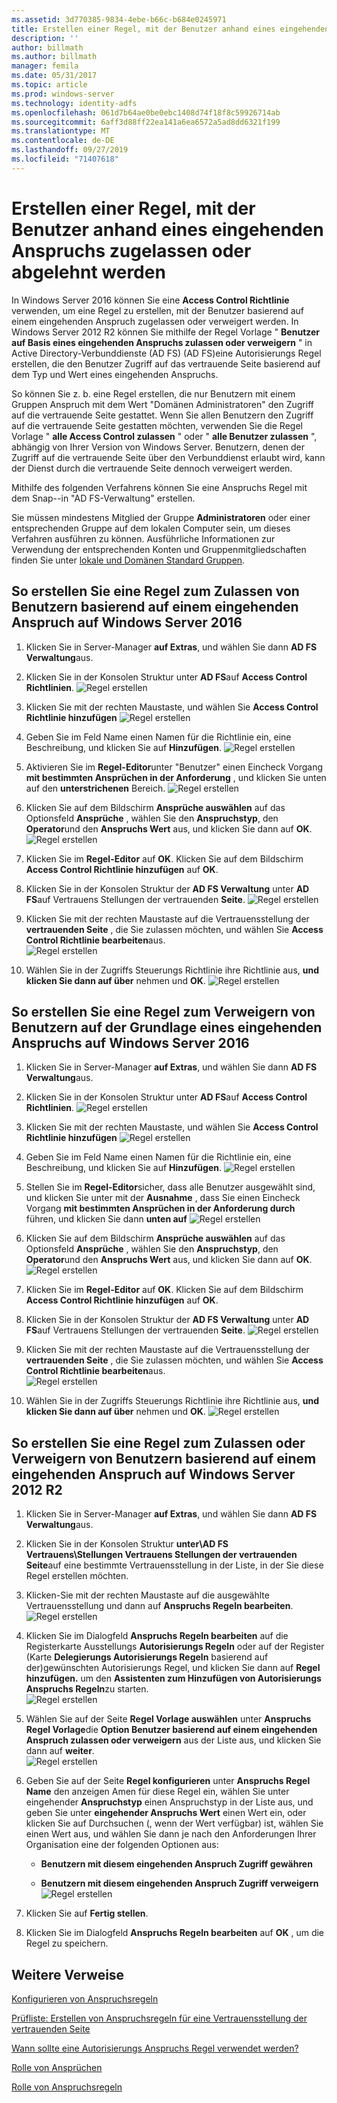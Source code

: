 ```yaml
---
ms.assetid: 3d770385-9834-4ebe-b66c-b684e0245971
title: Erstellen einer Regel, mit der Benutzer anhand eines eingehenden Anspruchs zugelassen oder abgelehnt werden
description: ''
author: billmath
ms.author: billmath
manager: femila
ms.date: 05/31/2017
ms.topic: article
ms.prod: windows-server
ms.technology: identity-adfs
ms.openlocfilehash: 061d7b64ae0be0ebc1408d74f18f8c59926714ab
ms.sourcegitcommit: 6aff3d88ff22ea141a6ea6572a5ad8dd6321f199
ms.translationtype: MT
ms.contentlocale: de-DE
ms.lasthandoff: 09/27/2019
ms.locfileid: "71407618"
---
```

# <a name="create-a-rule-to-permit-or-deny-users-based-on-an-incoming-claim"></a>Erstellen einer Regel, mit der Benutzer anhand eines eingehenden Anspruchs zugelassen oder abgelehnt werden 


In Windows Server 2016 können Sie eine **Access Control Richtlinie** verwenden, um eine Regel zu erstellen, mit der Benutzer basierend auf einem eingehenden Anspruch zugelassen oder verweigert werden.  In Windows Server 2012 R2 können Sie mithilfe der Regel Vorlage " **Benutzer auf Basis eines eingehenden Anspruchs zulassen oder verweigern** " in Active Directory-Verbunddienste (AD FS) \(AD FS\)eine Autorisierungs Regel erstellen, die den Benutzer Zugriff auf das vertrauende Seite basierend auf dem Typ und Wert eines eingehenden Anspruchs. 

So können Sie z. b. eine Regel erstellen, die nur Benutzern mit einem Gruppen Anspruch mit dem Wert "Domänen Administratoren" den Zugriff auf die vertrauende Seite gestattet. Wenn Sie allen Benutzern den Zugriff auf die vertrauende Seite gestatten möchten, verwenden Sie die Regel Vorlage " **alle Access Control zulassen** " oder " **alle Benutzer zulassen** ", abhängig von Ihrer Version von Windows Server. Benutzern, denen der Zugriff auf die vertrauende Seite über den Verbunddienst erlaubt wird, kann der Dienst durch die vertrauende Seite dennoch verweigert werden.  
  
Mithilfe des folgenden Verfahrens können Sie eine Anspruchs Regel mit dem Snap\--in "AD FS-Verwaltung" erstellen.  
  
Sie müssen mindestens Mitglied der Gruppe **Administratoren** oder einer entsprechenden Gruppe auf dem lokalen Computer sein, um dieses Verfahren ausführen zu können.  Ausführliche Informationen zur Verwendung der entsprechenden Konten und Gruppenmitgliedschaften finden Sie unter [lokale und Domänen Standard Gruppen](https://go.microsoft.com/fwlink/?LinkId=83477).  

## <a name="to-create-a-rule-to-permit-users-based-on-an-incoming-claim-on-windows-server-2016"></a>So erstellen Sie eine Regel zum Zulassen von Benutzern basierend auf einem eingehenden Anspruch auf Windows Server 2016
 
1.  Klicken Sie in Server-Manager **auf Extras**, und wählen Sie dann **AD FS Verwaltung**aus.  
  
2.  Klicken Sie in der Konsolen Struktur unter **AD FS**auf **Access Control Richtlinien**. 
![Regel erstellen](media/Create-a-Rule-to-Permit-or-Deny-Users-Based-on-an-Incoming-Claim/permitdeny3.PNG)

3. Klicken Sie mit der rechten Maustaste, und wählen Sie **Access Control Richtlinie hinzufügen**
![Regel erstellen](media/Create-a-Rule-to-Permit-or-Deny-Users-Based-on-an-Incoming-Claim/permitdeny4.PNG)

4. Geben Sie im Feld Name einen Namen für die Richtlinie ein, eine Beschreibung, und klicken Sie auf **Hinzufügen**.
![Regel erstellen](media/Create-a-Rule-to-Permit-or-Deny-Users-Based-on-an-Incoming-Claim/permitdeny5.PNG)

5. Aktivieren Sie im **Regel-Editor**unter "Benutzer" einen Eincheck Vorgang **mit bestimmten Ansprüchen in der Anforderung** , und klicken Sie unten auf den **unterstrichenen** Bereich.
![Regel erstellen](media/Create-a-Rule-to-Permit-or-Deny-Users-Based-on-an-Incoming-Claim/permitdeny6.PNG)

6. Klicken Sie auf dem Bildschirm **Ansprüche auswählen** auf das Optionsfeld **Ansprüche** , wählen Sie den **Anspruchstyp**, den **Operator**und den **Anspruchs Wert** aus, und klicken Sie dann auf **OK**.
![Regel erstellen](media/Create-a-Rule-to-Permit-or-Deny-Users-Based-on-an-Incoming-Claim/permitdeny7.PNG)

7.  Klicken Sie im **Regel-Editor** auf **OK**.  Klicken Sie auf dem Bildschirm **Access Control Richtlinie hinzufügen** auf **OK**.

8. Klicken Sie in der Konsolen Struktur der **AD FS Verwaltung** unter **AD FS**auf Vertrauens Stellungen der vertrauenden **Seite**. 
![Regel erstellen](media/Create-a-Rule-to-Pass-Through-or-Filter-an-Incoming-Claim/claimrule9.PNG)

9.  Klicken Sie mit der rechten Maustaste auf die Vertrauensstellung der **vertrauenden Seite** , die Sie zulassen möchten, und wählen Sie **Access Control Richtlinie bearbeiten**aus.  
![Regel erstellen](media/Create-a-Rule-to-Permit-All-Users/permitall2.PNG)

10. Wählen Sie in der Zugriffs Steuerungs Richtlinie ihre Richtlinie aus, **und klicken Sie dann auf über** nehmen und **OK**.
![Regel erstellen](media/Create-a-Rule-to-Permit-or-Deny-Users-Based-on-an-Incoming-Claim/permitdeny8.PNG)

## <a name="to-create-a-rule-to-deny-users-based-on-an-incoming-claim-on-windows-server-2016"></a>So erstellen Sie eine Regel zum Verweigern von Benutzern auf der Grundlage eines eingehenden Anspruchs auf Windows Server 2016
 
1.  Klicken Sie in Server-Manager **auf Extras**, und wählen Sie dann **AD FS Verwaltung**aus.  
  
2.  Klicken Sie in der Konsolen Struktur unter **AD FS**auf **Access Control Richtlinien**. 
![Regel erstellen](media/Create-a-Rule-to-Permit-or-Deny-Users-Based-on-an-Incoming-Claim/permitdeny3.PNG)

3. Klicken Sie mit der rechten Maustaste, und wählen Sie **Access Control Richtlinie hinzufügen**
![Regel erstellen](media/Create-a-Rule-to-Permit-or-Deny-Users-Based-on-an-Incoming-Claim/permitdeny4.PNG)

4. Geben Sie im Feld Name einen Namen für die Richtlinie ein, eine Beschreibung, und klicken Sie auf **Hinzufügen**.
![Regel erstellen](media/Create-a-Rule-to-Permit-or-Deny-Users-Based-on-an-Incoming-Claim/permitdeny9.PNG)

5. Stellen Sie im **Regel-Editor**sicher, dass alle Benutzer ausgewählt sind, und klicken Sie unter mit der **Ausnahme** , dass Sie einen Eincheck Vorgang **mit bestimmten Ansprüchen in der Anforderung durch** führen, und klicken Sie dann **unten auf**
![Regel erstellen](media/Create-a-Rule-to-Permit-or-Deny-Users-Based-on-an-Incoming-Claim/permitdeny10.PNG)

6. Klicken Sie auf dem Bildschirm **Ansprüche auswählen** auf das Optionsfeld **Ansprüche** , wählen Sie den **Anspruchstyp**, den **Operator**und den **Anspruchs Wert** aus, und klicken Sie dann auf **OK**.
![Regel erstellen](media/Create-a-Rule-to-Permit-or-Deny-Users-Based-on-an-Incoming-Claim/permitdeny11.PNG)

7.  Klicken Sie im **Regel-Editor** auf **OK**.  Klicken Sie auf dem Bildschirm **Access Control Richtlinie hinzufügen** auf **OK**.

8. Klicken Sie in der Konsolen Struktur der **AD FS Verwaltung** unter **AD FS**auf Vertrauens Stellungen der vertrauenden **Seite**. 
![Regel erstellen](media/Create-a-Rule-to-Pass-Through-or-Filter-an-Incoming-Claim/claimrule9.PNG)

9.  Klicken Sie mit der rechten Maustaste auf die Vertrauensstellung der **vertrauenden Seite** , die Sie zulassen möchten, und wählen Sie **Access Control Richtlinie bearbeiten**aus.  
![Regel erstellen](media/Create-a-Rule-to-Permit-All-Users/permitall2.PNG)

10. Wählen Sie in der Zugriffs Steuerungs Richtlinie ihre Richtlinie aus, **und klicken Sie dann auf über** nehmen und **OK**.
![Regel erstellen](media/Create-a-Rule-to-Permit-or-Deny-Users-Based-on-an-Incoming-Claim/permitdeny12.PNG)

  
## <a name="to-create-a-rule-to-permit-or-deny-users-based-on-an-incoming-claim-on-windows-server-2012-r2"></a>So erstellen Sie eine Regel zum Zulassen oder Verweigern von Benutzern basierend auf einem eingehenden Anspruch auf Windows Server 2012 R2
  
1.  Klicken Sie in Server-Manager **auf Extras**, und wählen Sie dann **AD FS Verwaltung**aus.    
  
2.  Klicken Sie in der Konsolen Struktur **unter\\AD FS Vertrauens\\Stellungen Vertrauens Stellungen der vertrauenden Seite**auf eine bestimmte Vertrauensstellung in der Liste, in der Sie diese Regel erstellen möchten.  
  
3.  Klicken\-Sie mit der rechten Maustaste auf die ausgewählte Vertrauensstellung und dann auf **Anspruchs Regeln bearbeiten**.  
![Regel erstellen](media/Create-a-Rule-to-Pass-Through-or-Filter-an-Incoming-Claim/claimrule6.PNG)   

4.  Klicken Sie im Dialogfeld **Anspruchs Regeln bearbeiten** auf die Registerkarte Ausstellungs **Autorisierungs Regeln** oder auf der Register \(Karte **Delegierungs Autorisierungs Regeln** basierend auf der\)gewünschten Autorisierungs Regel, und klicken Sie dann auf **Regel hinzufügen.** um den **Assistenten zum Hinzufügen von Autorisierungs Anspruchs Regeln**zu starten.  
![Regel erstellen](media/Create-a-Rule-to-Permit-All-Users/permitall5.PNG)

5.  Wählen Sie auf der Seite **Regel Vorlage auswählen** unter **Anspruchs Regel Vorlage**die **Option Benutzer basierend auf einem eingehenden Anspruch zulassen oder verweigern** aus der Liste aus, und klicken Sie dann auf **weiter**.  
![Regel erstellen](media/Create-a-Rule-to-Permit-or-Deny-Users-Based-on-an-Incoming-Claim/permitdeny1.PNG)

6.  Geben Sie auf der Seite **Regel konfigurieren** unter **Anspruchs Regel Name** den anzeigen Amen für diese Regel ein, wählen Sie unter eingehender **Anspruchstyp** einen Anspruchstyp in der Liste aus, und geben Sie unter **eingehender Anspruchs Wert** einen Wert ein, oder klicken Sie auf Durchsuchen \(, wenn der Wert verfügbar\) ist, wählen Sie einen Wert aus, und wählen Sie dann je nach den Anforderungen Ihrer Organisation eine der folgenden Optionen aus:  
  
    -   **Benutzern mit diesem eingehenden Anspruch Zugriff gewähren**  
  
    -   **Benutzern mit diesem eingehenden Anspruch Zugriff verweigern**  
![Regel erstellen](media/Create-a-Rule-to-Permit-or-Deny-Users-Based-on-an-Incoming-Claim/permitdeny2.PNG)  
7.  Klicken Sie auf **Fertig stellen**.  
  
8.  Klicken Sie im Dialogfeld **Anspruchs Regeln bearbeiten** auf **OK** , um die Regel zu speichern.  

## <a name="additional-references"></a>Weitere Verweise 
[Konfigurieren von Anspruchsregeln](Configure-Claim-Rules.md)  
 
[Prüfliste: Erstellen von Anspruchsregeln für eine Vertrauensstellung der vertrauenden Seite](https://technet.microsoft.com/library/ee913578.aspx)  
  
[Wann sollte eine Autorisierungs Anspruchs Regel verwendet werden?](../../ad-fs/technical-reference/When-to-Use-an-Authorization-Claim-Rule.md)  

[Rolle von Ansprüchen](../../ad-fs/technical-reference/The-Role-of-Claims.md)  
  
[Rolle von Anspruchsregeln](../../ad-fs/technical-reference/The-Role-of-Claim-Rules.md)  
